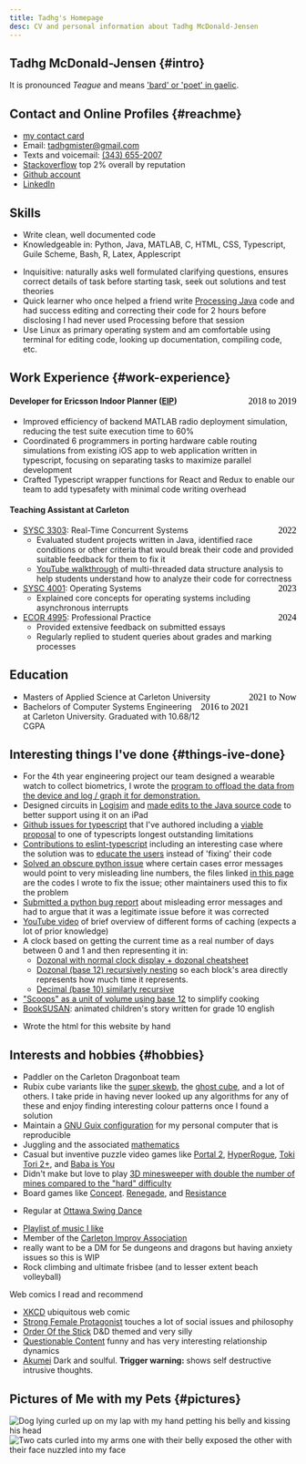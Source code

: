 ```yaml
---
title: Tadhg's Homepage
desc: CV and personal information about Tadhg McDonald-Jensen
---
```

<style>
    #pictures img {max-width:100%;height:auto;}
    span.date-range {all:initial; float:right;}
</style>
## Tadhg McDonald-Jensen {#intro}

It is pronounced _Teague_ and means ['bard' or 'poet' in gaelic][tadhgorigin]. 
<!-- (It is not Klingon) -->


## Contact and Online Profiles {#reachme}
- [my contact card](tadhg.vcard)
- Email: [tadhgmister@gmail.com](mailto:tadhgmister@gmail.com)
- Texts and voicemail: [(343) 655-2007](tel:+13436552007)
- [Stackoverflow]  top 2% overall by reputation
	    <!--[<picture id="SOflair">
	      <source srcset="https://stackoverflow.com/users/flair/5827215.png?theme=dark" media="(prefers-color-scheme: dark)"/>
	      <source srcset="https://stackoverflow.com/users/flair/5827215.png"           media="(prefers-color-scheme: light)"/>
	    <img   src="https://stackoverflow.com/users/flair/5827215.png?theme=hotdog"
          width="208" 
          height="58" 
          alt="profile for Tadhg McDonald-Jensen at Stack Overflow, Q&amp;A for professional and enthusiast programmers" 
          title="profile for Tadhg McDonald-Jensen at Stack Overflow, Q&amp;A for professional and enthusiast programmers"/>
	    </picture> ][Stackoverflow] -->
- [Github account](https://github.com/tadhgmister)
- [LinkedIn](https://www.linkedin.com/in/tadhg-mcdonald-jensen)
<!-- - [facebook](https://www.facebook.com/tadhg.mcdonaldjensen/) -->

## Skills
- Write clean, well documented code
- Knowledgeable in: Python, Java, MATLAB, C, HTML, CSS, Typescript, Guile Scheme, Bash, R, Latex, Applescript
<!-- - Building webapps with NodeJS and Typescript 
- HTML and CSS, have integrated Typescript, React, and Redux together and am familiar with nodeJS package management. -->
- Inquisitive: naturally asks well formulated clarifying questions, ensures correct details of task before starting task, seek out solutions and test theories
- Quick learner who once helped a friend write [Processing Java](https://processing.org/) code and had success editing and correcting their code for 2 hours before disclosing I had never used Processing before that session
- Use Linux as primary operating system and am comfortable using terminal for editing code, looking up documentation, compiling code, etc.
<!-- - Will put in the extra effort to reduce headaches down the road. Particularly in documenting work  -->

## Work Experience {#work-experience}

####  <span class="date-range">2018 to 2019</span> Developer for Ericsson Indoor Planner ([EIP][EIP])


- Improved efficiency of backend MATLAB radio deployment simulation, reducing the test suite execution time to 60%
- Coordinated 6 programmers in porting hardware cable routing simulations from existing iOS app to web application written in typescript, focusing on separating tasks to maximize parallel development
- Crafted Typescript wrapper functions for React and Redux to enable our team to add typesafety with minimal code writing overhead
<!-- - The above mentioned wrappers also improved error handling that simplified development by catching default cases and preventing uncaught errors to be shown in the development environment -->

#### Teaching Assistant at Carleton
- <span class="date-range">2022</span>[SYSC 3303][sysc3303]: Real-Time Concurrent Systems
    - Evaluated student projects written in Java, identified race conditions or other criteria that would break their code and provided suitable feedback for them to fix it
    -  [YouTube walkthrough][ytCoordBox] of multi-threaded data structure analysis to help students understand how to analyze their code for correctness 
- <span class="date-range">2023</span>[SYSC 4001][sysc4001]: Operating Systems
    - Explained core concepts for operating systems including asynchronous interrupts
- <span class="date-range">2024</span>[ECOR 4995][ecor4995]: Professional Practice
    - Provided extensive feedback on submitted essays
    - Regularly replied to student queries about grades and marking processes


## Education
- <span class="date-range">2021 to Now</span> Masters of Applied Science at Carleton University
- <span class="date-range">2016 to 2021</span> Bachelors of Computer Systems Engineering at Carleton University. Graduated with 10.68/12 CGPA<!-- 219 total/(max 6 each) / 41 courses -->
<!-- <li>2013 to 2016: Canterbury High school, grades 11 and 12-->
<!-- <li>2011 to 2013: Lockerby High school, grades 9 and 10-->
<!-- TODO: won Waterloo award from highschool for possibly highest score for grade 12 math contest -->


## Interesting things I've done {#things-ive-done}
- For the 4th year engineering project our team designed a wearable watch to collect biometrics, I wrote the [program to offload the data from the device and log / graph it for demonstration.][4thyearproject]
- Designed circuits in [Logisim] and [made edits to the Java source code][logisimfix] to better support using it on an iPad
- [Github issues for typescript][typescriptAuthored] that I've authored including a
	  [viable proposal][tsInheritProposal] to one of typescripts longest outstanding limitations
- [Contributions to eslint-typescript][eslintTSAuthored] including an interesting case where the solution was to [educate the users][eslintTSEducate] instead of 'fixing' their code
- [Solved an obscure python issue][pythonTBWith] where certain cases error messages would point to very misleading line numbers, the files linked [in this page][pythonTBWithCode] are the codes I wrote to fix the issue; other maintainers used this to fix the problem
- [Submitted a python bug report][pythonAsyncExitErrorMsg] about misleading error messages and had to argue that it was a legitimate issue before it was corrected
- [YouTube video][ytcache] of brief overview of different forms of caching (expects a lot of prior knowledge)
- A clock based on getting the current time as a real number of days between 0 and 1 and then representing it in:
    - [Dozonal with normal clock display + dozonal cheatsheet][clock]
    - [Dozonal (base 12) recursively nesting][clockDozRec] so each block's area directly represents how much time it represents.
    - [Decimal (base 10) similarly recursive][clockDecRec]
- ["Scoops" as a unit of volume using base 12](scoops.html) to simplify cooking
- [BookSUSAN](bookSUSAN/index.html): animated children's story written for grade 10 english
<!-- - [Scriptable calculator](https://github.com/tadhgmister/Calculator_Awesome) that was immensely helpful in university physics , unfortunately the version that supported unit conversions and error propagation and derivatives has been lost. -->
- Wrote the html for this website by hand
<!-- -  [YouTube walkthrough][ytCoordBox] of multi-threaded data structure analysis (made in the context of being a TA and wanting to help students understand how to analyze their code for correctness) -->

## Interests and hobbies {#hobbies}
- Paddler on the Carleton Dragonboat team
- Rubix cube variants like the [super skewb](https://www.puzzlemaster.ca/browse/cubepuzzle/7774-skewb-xtreme-10-color-edition), the [ghost cube](https://ruwix.com/twisty-puzzles/3x3x3-rubiks-cube-shape-mods-variations/ghost-cube/), and a lot of others. I take pride in having never looked up any algorithms for any of these and enjoy finding interesting colour patterns once I found a solution 
- Maintain a [GNU Guix configuration](https://github.com/tadhgmister/dotfiles) for my personal computer that is reproducible 
- Juggling and the associated [mathematics](https://www.youtube.com/watch?v=7dwgusHjA0Y)
- Casual but inventive puzzle video games like [Portal 2](https://www.thinkwithportals.com/about.php), [HyperRogue](https://zenorogue.itch.io/hyperrogue), [Toki Tori 2+](https://store.steampowered.com/app/201420/Toki_Tori_2/), and [Baba is You](https://store.steampowered.com/app/736260/Baba_Is_You/)
- Didn't make but love to play [3D minesweeper with double the number of mines compared to the "hard" difficulty](http://egraether.com/mine3d/beta/?mainAlpha=0.9&hoverAlpha=0.6&grid=10,10,10,200&backgroundColor=#330000)
- Board games like [Concept](https://boardgamegeek.com/boardgame/147151/concept). [Renegade](https://boardgamegeek.com/boardgame/170604/renegade), and [Resistance](https://boardgamegeek.com/boardgame/41114/resistance)
<!-- - Snuggling with anyone who wants to cuddle back ;) -->
- Regular at [Ottawa Swing Dance](https://www.swingottawa.ca/)  
<!-- not sure you need to include the word scene with Ottawa Swing Dance -->
- [Playlist of music I like](https://www.youtube.com/playlist?list=PLlbKEHjBs23Wha5AIzq34PapY_8PseQch)
- Member of the [Carleton Improv Association](https://www.facebook.com/CarletonImprov/)
- really want to be a DM for 5e dungeons and dragons but having anxiety issues so this is WIP
- Rock climbing and ultimate frisbee (and to lesser extent beach volleyball) 
<!-- - unicycling, backflips, swimming in wave pools-->

Web comics I read and recommend

 - [XKCD](https://xkcd.com/) ubiquitous web comic
 - [Strong Female Protagonist](https://strongfemaleprotagonist.com/issue-1/page-0/) touches a lot of social issues and philosophy
 - [Order Of the Stick](https://www.giantitp.com/comics/oots0001.html) D&D themed and very silly
 - [Questionable Content](https://questionablecontent.net/view.php?comic=1) funny and has very interesting relationship dynamics
 - [Akumei](https://akumeicomic.ca/comic/the-cat-page-1/) Dark and soulful. **Trigger warning:** shows self destructive intrusive thoughts. 

<!-- </section> -->
<!-- <section id="pictures"> -->
## Pictures of Me with my Pets {#pictures}

<img src="bazsnuggle.png"
alt="Dog lying curled up on my lap with my hand petting his belly and kissing his head"
title="My dog Baz after he was scratched by our cat and needed to know he was still loved"/>
<img src="catcuddles.jpg"
alt="Two cats curled into my arms one with their belly exposed the other with their face nuzzled into my face"
title="Cats Callie (white feet) and Crackers (face against mine) at one of their cuddliest moments"/>

<!-- </section> -->

[tadhgorigin]: https://en.wikipedia.org/wiki/Tadhg
[Stackoverflow]: https://stackoverflow.com/users/5827215/tadhg-mcdonald-jensen
[ytCoordBox]: https://www.youtube.com/watch?v=PaiF3YGl-oI
[ytcache]: https://www.youtube.com/watch?v=uJAeoA81gjs
[4thyearproject]: https://github.com/MorganJamesSmith/BioSenseWearable/tree/master/companion_app#readme
[clock]: clockAndCheatsheet.html
[clockDozRec]: clockDozRecursive.html
[clockDecRec]: clockDecRecursive.html
[Logisim]: https://sourceforge.net/projects/circuit/
[logisimfix]: https://github.com/lawrancej/logisim/compare/master...tadhgmister:logisim:master
[typescriptAuthored]: ttps://github.com/microsoft/TypeScript/issues?q=is%3Aissue+author%3Atadhgmister+
[tsInheritProposal]: https://github.com/microsoft/TypeScript/issues/36165
[eslintTSAuthored]: https://github.com/typescript-eslint/typescript-eslint/pulls?q=is%3Apr+author%3Atadhgmister+
[eslintTSEducate]: https://github.com/typescript-eslint/typescript-eslint/pull/2437#issuecomment-683434856
[pythonTBWith]: https://github.com/python/cpython/issues/69724#issuecomment-1093697337
[pythonTBWithCode]: https://bugs.python.org/issue25538
[pythonAsyncExitErrorMsg]: https://github.com/python/cpython/issues/74108
[sysc3303]: https://calendar.carleton.ca/search/?P=SYSC%203303
[sysc4001]: https://calendar.carleton.ca/search/?P=SYSC%204001
[ecor4995]: https://calendar.carleton.ca/search/?P=ECOR%204995
[EIP]: https://www.ericsson.com/en/portfolio/networks/ericsson-radio-system/radio/small-cells/indoor/ericsson-indoor-planner